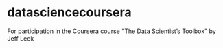 datasciencecoursera
===================

For participation in the Coursera course "The Data Scientist’s Toolbox" by Jeff Leek
